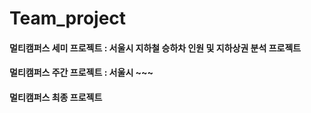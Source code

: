 # Team_project

#### 멀티캠퍼스 세미 프로젝트 : 서울시 지하철 승하차 인원 및 지하상권 분석 프로젝트


#### 멀티캠퍼스 주간 프로젝트 : 서울시 ~~~


#### 멀티캠퍼스 최종 프로젝트
